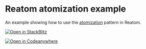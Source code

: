 # Reatom atomization example

An example showing how to use the [atomization](https://www.reatom.dev/recipes/atomization/) pattern in Reatom.

[![Open in StackBlitz](https://developer.stackblitz.com/img/open_in_stackblitz.svg)](https://stackblitz.com/github/artalar/reatom/tree/v3/examples/react-atomization)

[![Open in Codeanywhere](https://codeanywhere.com/img/open-in-codeanywhere-btn.svg)](https://app.codeanywhere.com/#https://github.com/artalar/reatom)
